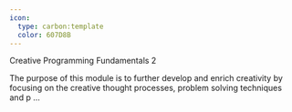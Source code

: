 ```yaml
---
icon:
  type: carbon:template
  color: 607D8B
---
```

Creative Programming Fundamentals 2

The purpose of this module is to further develop and enrich creativity by focusing on the creative thought processes, problem solving techniques and p ... 
